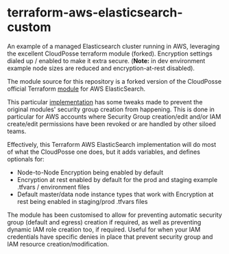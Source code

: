 # terraform-aws-elasticsearch-custom

An example of a managed Elasticsearch cluster running in AWS, leveraging the excellent CloudPosse terraform module (forked). Encryption settings dialed up / enabled to make it extra secure. (**Note:** in dev environment example node sizes are reduced and encryption-at-rest disabled).

The module source for this repository is a forked version of the CloudPosse official Terraform [module](https://github.com/cloudposse/terraform-aws-elasticsearch) for AWS ElasticSearch.

This particular [implementation](https://github.com/cloudposse/terraform-aws-elasticsearch) has some tweaks made to prevent the original modules' security group creation from happening. This is done in particular for AWS accounts where Security Group creation/edit and/or IAM create/edit permissions have been revoked or are handled by other siloed teams.

Effectively, this Terraform AWS ElasticSearch implementation will do most of what the CloudPosse one does, but it adds variables, and defines optionals for:

* Node-to-Node Encryption being enabled by default
* Encryption at rest enabled by default for the prod and staging example .tfvars / environment files
* Default master/data node instance types that work with Encryption at rest being enabled in staging/prod .tfvars files

The module has been customised to allow for preventing automatic security group (default and egress) creation if required, as well as preventing dynamic IAM role creation too, if required. Useful for when your IAM credentials have specific denies in place that prevent security group and IAM resource creation/modification.

